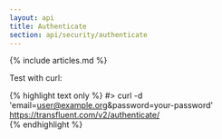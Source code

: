 ```yaml
---
layout: api
title: Authenticate
section: api/security/authenticate
---
```


{% include articles.md %}

Test with curl: 
 
{% highlight text only %}
  #> curl -d 'email=user@example.org&password=your-password' https://transfluent.com/v2/authenticate/  
{% endhighlight %}